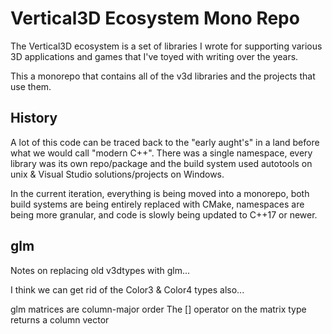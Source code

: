 # Vertical3D Ecosystem Mono Repo

The Vertical3D ecosystem is a set of libraries I wrote for supporting various 3D applications and 
games that I've toyed with writing over the years.

This a monorepo that contains all of the v3d libraries and the projects that use them. 


## History

A lot of this code can be traced back to the "early aught's" in a land before what we would call 
"modern C++". There was a single namespace, every library was its own repo/package and the build
system used autotools on unix & Visual Studio solutions/projects on Windows.

In the current iteration, everything is being moved into a monorepo, both build systems are being 
entirely replaced with CMake, namespaces are being more granular, and code is slowly being updated
to C++17 or newer.

## glm

Notes on replacing old v3dtypes with glm...

I think we can get rid of the Color3 & Color4 types also...

glm matrices are column-major order
The [] operator on the matrix type returns a column vector
